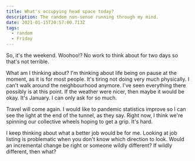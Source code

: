 ```yaml
---
title: What's occupying head space today?
description: The random non-sense running through my mind.
date: 2021-01-15T20:57:00.713Z
tags:
  - random
  - Friday
---
```

So, it's the weekend. Woohoo!? No work to think about for two days so that's not terrible.

What am I thinking about? I'm thinking about life being on pause at the moment, as it is for most people. It's tiring not doing very much physically. I can't walk around the neighbourhood anymore. I've seen everything there possibly is at this point. If the weather were nicer, then maybe it would be okay. It's January. I can only ask for so much.

Travel will come again. I would like to pandemic statistics improve so I can see the light at the end of the tunnel, as they say. Right now, I think we're spinning our collective wheels hoping to get a grip. It's hard.

I keep thinking about what a better job would be for me. Looking at job listing is problematic when you don't know which direction to look. Would an incremental change be right or someone wildly different? If wildly different, then what?
